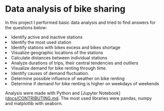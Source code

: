 # Data analysis of bike sharing

In this project I performed basic data analysis and tried to find answers for the questions below:
  <li> Identify active and inactive stations
  <li>Identify the most used station
  <li>Identify stations with bikes excess and bikes shortage
  <li>Visualize geographic locations of the stations
  <li>Calculate distances between individual stations
  <li>Analyze durations of trips, their central tendencies and outliers

  <li>Visualize demand for bike renting through time.
  <li>Identify causes of demand fluctuation.
  <li>Determine possible influence of weather on bike renting
  <li>Determine if demand for bike renting is higher on weekdays of weekends
    
    
  Analysis were made with Python and  [Jupyter Notebook]([docs/CONTRIBUTING.md](https://github.com/OndrejVejvoda/engeto-python-project/blob/main/edinburgh_bikes_analysis.ipynb). The most used libraries were pandas, numpy and matplotlib with seaborn.
